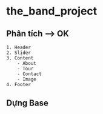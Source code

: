 # the_band_project

## Phân tích  --> OK
    1. Header
    2. Slider
    3. Content
        - About
        - Tour
        - Contact
        - Image
    4. Footer

## Dựng Base 
